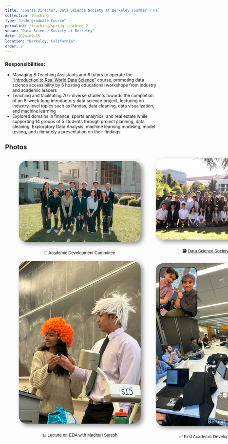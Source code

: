```yaml
---
title: "Course Director, Data Science Society at Berkeley (Summer - Fall 2024)"
collection: teaching
type: "Undergraduate Course"
permalink: /teaching/spring-teaching-2
venue: "Data Science Society at Berkeley"
date: 2024-09-15
location: "Berkeley, California"
order: 2
---
```


### Responsibilities:
* Managing 8 Teaching Assistants and 6 tutors to operate the <a href = "https://dss-data198.github.io/Data198/index.html" target = "_blank">“Introduction to Real World Data Science”</a> course, promoting data science accessibility by 5 hosting educational workshops from industry and academic leaders
* Teaching and facilitating 70+ diverse students towards the completion of an 8-week-long introductory data science project, lecturing on industry-level topics such as Pandas, data cleaning, data visualization, and machine learning 
* Explored domains in finance, sports analytics, and real estate while supporting 14 groups of 5 students through project planning, data cleaning, Exploratory Data Analysis, machine learning modeling, model testing, and ultimately a presentation on their findings 


## Photos

<div style = "margin-top: 25px; display: grid; grid-template-columns: 400px 400px; grid-column-gap: 50px; row-gap: 5px; margin-left: 45px; align-items: end;">
    <div>
        <img style = "width: 400px; border-radius: 25px; margin-bottom: 10px; box-shadow: 7px 6px 15px rgb(0,0,0,0.45);" src = "../images/Teaching/spacadev.jpg">
        <div  style = "display: flex; justify-content: center; width = 100%; font-family: Arial; ">
            <p>🐤 Academic Development Committee</p>
        </div>
    </div>
     <div>
        <img style = "width: 400px; border-radius: 25px; margin-bottom: 10px; box-shadow: 7px 6px 15px rgb(0,0,0,0.45);" src = "../images/Teaching/dssgroup.JPG">
        <div  style = "display: flex; justify-content: center; width = 100%; font-family: Arial;">
            <p>🗃️ <a href = "https://dssberkeley.com/" target = "_blank">Data Science Society</a> at Berkeley</p>
        </div>
    </div>
    <div>
        <img style = "width: 400px; border-radius: 25px; margin-bottom: 10px; box-shadow: 7px 6px 15px rgb(0,0,0,0.45);" src = "../images/Teaching/firstlecture.JPG">
        <div  style = "display: flex; justify-content: center; width = 100%; font-family: Arial;">
            <p>📊 Lecture on EDA with <a href = "https://www.linkedin.com/in/madhuri-suresh0404/" target = "_blank">Madhuri Suresh</a></p>
        </div>
    </div>
    <div>
        <img style = "width: 400px; border-radius: 25px; margin-bottom: 10px; box-shadow: 7px 6px 15px rgb(0,0,0,0.45);" src = "../images/Teaching/acadevmeeting.JPG">
        <div  style = "display: flex; justify-content: center; width = 100%; font-family: Arial;">
            <p>✅ First Academic Development Meeting</p>
        </div>
    </div>
</div>